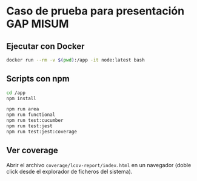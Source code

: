 # Caso de prueba para presentación GAP MISUM

## Ejecutar con Docker

```bash
docker run --rm -v $(pwd):/app -it node:latest bash
```

## Scripts con npm

```bash
cd /app
npm install

npm run area
npm run functional
npm run test:cucumber
npm run test:jest
npm run test:jest:coverage
```

## Ver coverage

Abrir el archivo `coverage/lcov-report/index.html` en un navegador (doble click desde el explorador de ficheros del sistema).
